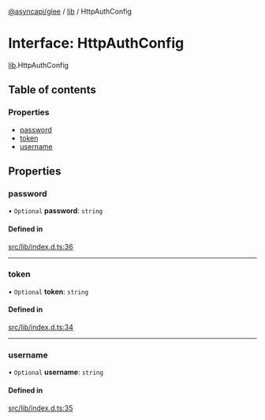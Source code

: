 [@asyncapi/glee](../README.md) / [lib](../modules/lib.md) / HttpAuthConfig

# Interface: HttpAuthConfig

[lib](../modules/lib.md).HttpAuthConfig

## Table of contents

### Properties

- [password](lib.HttpAuthConfig.md#password)
- [token](lib.HttpAuthConfig.md#token)
- [username](lib.HttpAuthConfig.md#username)

## Properties

### password

• `Optional` **password**: `string`

#### Defined in

[src/lib/index.d.ts:36](https://github.com/asyncapi/glee/blob/2054f0a/src/lib/index.d.ts#L36)

___

### token

• `Optional` **token**: `string`

#### Defined in

[src/lib/index.d.ts:34](https://github.com/asyncapi/glee/blob/2054f0a/src/lib/index.d.ts#L34)

___

### username

• `Optional` **username**: `string`

#### Defined in

[src/lib/index.d.ts:35](https://github.com/asyncapi/glee/blob/2054f0a/src/lib/index.d.ts#L35)
